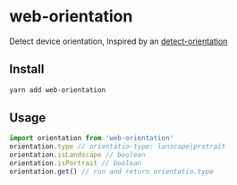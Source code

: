 # web-orientation
Detect device orientation, Inspired by an [detect-orientation](https://aotu.io/notes/2017/01/31/detect-orientation/)

## Install
```javascript
yarn add web-orientation
```

## Usage
```javascript
import orientation from 'web-orientation'
orientation.type // orientatio-type: lanscape|protrait
orientation.isLandscape // boolean
orientation.isPortrait // boolean
orientation.get() // run and return orientatio.type
```